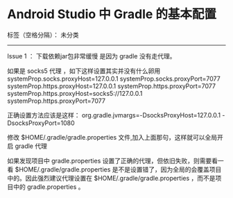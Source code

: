 ﻿# Android Studio 中 Gradle 的基本配置

标签（空格分隔）： 未分类

---

Issue 1 ： 下载依赖jar包非常缓慢
是因为 gradle 没有走代理。

如果是 socks5 代理 ，如下这样设置其实并没有什么卵用
systemProp.socks.proxyHost=127.0.0.1
systemProp.socks.proxyPort=7077
systemProp.https.proxyHost=127.0.0.1
systemProp.https.proxyPort=7077
systemProp.https.proxyHost=socks5://127.0.0.1
systemProp.https.proxyPort=7077

正确设置方法应该是这样：
org.gradle.jvmargs=-DsocksProxyHost=127.0.0.1 -DsocksProxyPort=1080

修改 $HOME/.gradle/gradle.properties 文件,加入上面那句，这样就可以全局开启 gradle 代理

如果发现项目中 gradle.properties 设置了正确的代理，但依旧失败，则需要看一看 $HOME/.gradle/gradle.properties 是不是设置错了，因为全局的会覆盖项目中的。因此强烈建议代理设置在 $HOME/.gradle/gradle.properties ，而不是项目中的 gradle.properties 。






